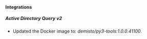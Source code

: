 
#### Integrations
##### Active Directory Query v2
- Updated the Docker image to: *demisto/py3-tools:1.0.0.41100*.
